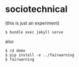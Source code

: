 # sociotechnical

(this is just an experiment)

`$ bundle exec jekyll serve`

also

```
$ cd demo
$ pip install -e ../fairwarning
$ fairwarning